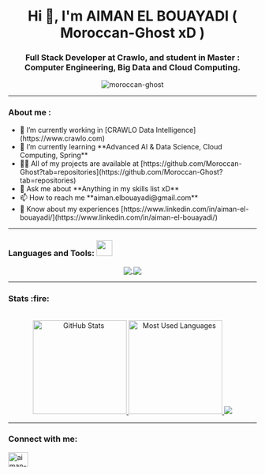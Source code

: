 <div>
    <h1 align="center">Hi 👋, I'm AIMAN EL BOUAYADI ( Moroccan-Ghost xD )</h1>
    <h3 align="center">Full Stack Developer at Crawlo, and student in Master : Computer Engineering, Big Data and Cloud Computing.</h3>
    <p align="center"> <img src="https://komarev.com/ghpvc/?username=moroccan-ghost&label=Profile%20views&color=0e75b6&style=flat" alt="moroccan-ghost" /> </p>
</div><hr/>

<div>
    <h3 align="left">About me :</h3>
    <p>
        <ul>
            <li>🔭 I’m currently working in [CRAWLO Data Intelligence](https://www.crawlo.com)</li>
            <li>🌱 I’m currently learning **Advanced AI & Data Science, Cloud Computing, Spring**</li>
            <li>👨‍💻 All of my projects are available at [https://github.com/Moroccan-Ghost?tab=repositories](https://github.com/Moroccan-Ghost?tab=repositories)</li>
            <li>💬 Ask me about **Anything in my skills list xD**</li>
            <li>📫 How to reach me **aiman.elbouayadi@gmail.com**</li>
            <li>📄 Know about my experiences [https://www.linkedin.com/in/aiman-el-bouayadi/](https://www.linkedin.com/in/aiman-el-bouayadi/)</li>
        </ul>
    </p>
</div><hr/>

<div>
    <h3 align="left">Languages and Tools:  <img src = "https://media2.giphy.com/media/QssGEmpkyEOhBCb7e1/giphy.gif?cid=ecf05e47a0n3gi1bfqntqmob8g9aid1oyj2wr3ds3mg700bl&rid=giphy.gif" width = 32px> </h3>
    <p align="center">
        <a href="#">
            <img align="center" src="https://skillicons.dev/icons?i=nodejs,spring,java,maven,typescript,php,python,c,laravel,nestjs,graphql,mongodb"/>
            <img align="center" src="https://skillicons.dev/icons?i=mysql,redis,tensorflow,angular,vuejs,jenkins,jquery,git,github,docker,wordpress"/>
        </a>
    </p>
</div><hr/>

<!--<p align="center">
    <a href="https://github.com/ryo-ma/github-profile-trophy">
        <img src="https://github-profile-trophy.vercel.app/?username=Moroccan-Ghost&theme=juicyfresh&margin-w=15" alt="aiman" />
    </a>
</p>-->
<div>
    <h3 align="left">Stats :fire: </h3>
    <div align="center">
      <br>
      <a href="#">
        <img height="190rem" alt="GitHub Stats" src="https://github-readme-stats.vercel.app/api?username=Moroccan-Ghost&show_icons=true&theme=vue-dark&count_private=true&bg_color=0d1117&hide_border=true"/>
      </a>
      <a href="#">
        <img height="190rem" alt="Most Used Languages" src="https://github-readme-stats.vercel.app/api/top-langs/?username=Moroccan-Ghost&langs_count=8&count_private=false&layout=compact&theme=vue-dark&bg_color=0d1117&hide_border=true"/>
      </a>
      <a>
         <img  src="https://github-profile-summary-cards.vercel.app/api/cards/profile-details?username=Moroccan-Ghost&theme=github_dark&show_icons=true" />
      </a>
    </div> 
</div><hr/>


<div>
    <h3 align="left">Connect with me:</h3>
    <p align="left">
        <a href="https://linkedin.com/in/aiman-el-bouayadi" target="blank">
            <img align="center" src="https://raw.githubusercontent.com/rahuldkjain/github-profile-readme-generator/master/src/images/icons/Social/linked-in-alt.svg" alt="aiman-el-bouayadi" height="30" width="40" />
        </a>
    </p>
</div>
